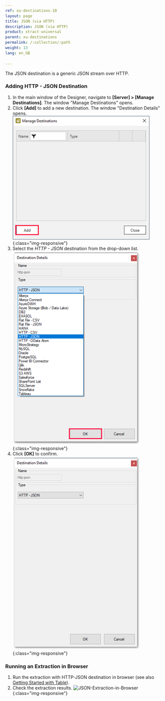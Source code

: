 ```yaml
---
ref: xu-destinations-10
layout: page
title: JSON (via HTTP)
description: JSON (via HTTP)
product: xtract-universal
parent: xu-destinations
permalink: /:collection/:path
weight: 13
lang: en_GB

---
```

The JSON destination is a generic JSON stream over HTTP. 

### Adding HTTP - JSON Destination

1. In the main window of the Designer, navigate to **[Server] > [Manage Destinations]**. The window "Manage Destinations" opens.
2. Click **[Add]** to add a new destination. The window "Destination Details" opens.
![JSON-Destination-Details](/img/content/xu/xu_manage-destinations.png){:class="img-responsive"}
3. Select the *HTTP - JSON* destination from the drop-down list.
![JSON-Destination-Details](/img/content/xu/json/json-destination-det.png){:class="img-responsive"}
4. Click **[OK]** to confirm.
![JSON-Destination-Details](/img/content/JSON-Destination-Details.png){:class="img-responsive"}

### Running an Extraction in Browser
1. Run the extraction with HTTP-JSON destination in browser (see also [Getting Started with Table](./getting-started-table/run-an-extraction)).
2. Check the extraction results.
![JSON-Extraction-in-Browser](/img/content/json/json_run-in-browser.png){:class="img-responsive"}


